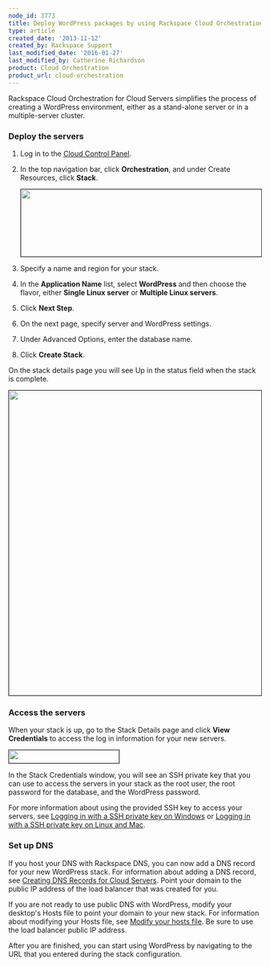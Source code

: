 ```yaml
---
node_id: 3773
title: Deploy WordPress packages by using Rackspace Cloud Orchestration
type: article
created_date: '2013-11-12'
created_by: Rackspace Support
last_modified_date: '2016-01-27'
last_modified_by: Catherine Richardson
product: Cloud Orchestration
product_url: cloud-orchestration
---
```


Rackspace Cloud Orchestration for Cloud Servers simplifies the process of creating a WordPress environment, either as a stand-alone server or in a multiple-server cluster.

### Deploy the servers

1. Log in to the [Cloud Control Panel](http://mycloud.rackspace.com).

2. In the top navigation bar, click **Orchestration**, and under Create Resources, click **Stack**.

     <img src="https://8026b2e3760e2433679c-fffceaebb8c6ee053c935e8915a3fbe7.ssl.cf2.rackcdn.com/field/image/1560-3549-newimage_1.png" width="481" height="134" border="1" alt=""  />

3. Specify a name and region for your stack.

4. In the **Application Name** list, select **WordPress** and then choose the flavor, either **Single Linux server** or **Multiple Linux servers**.

5. Click **Next Step**.

6. On the next page, specify server and WordPress settings.

7. Under Advanced Options, enter the database name.

8. Click **Create Stack**.

On the stack details page you will see Up in the status field when the stack is complete.

<img src="https://8026b2e3760e2433679c-fffceaebb8c6ee053c935e8915a3fbe7.ssl.cf2.rackcdn.com/field/image/3773Wordpressscreen.png" width="782" height="608" alt=""  border="1"/>

### Access the servers

When your stack is up, go to the Stack Details page and click **View Credentials** to access the log in information for your new servers.

<img src="https://8026b2e3760e2433679c-fffceaebb8c6ee053c935e8915a3fbe7.ssl.cf2.rackcdn.com/field/image/3773Wordpressscreen_0.png" width="220" height="26" border="1" alt=""  />

In the Stack Credentials window, you will see an SSH private key that you can use to access the servers in your stack as the root user, the root password for the database, and the WordPress password.

For more information about using the provided SSH key to access your servers, see [Logging in with a SSH private key on Windows](/how-to/logging-in-with-an-ssh-private-key-on-windows) or [Logging in with a SSH private key on Linux and Mac](/how-to/logging-in-with-an-ssh-private-key-on-linuxmac).

###  Set up DNS

If you host your DNS with Rackspace DNS, you can now add a DNS record for your new WordPress stack. For information about adding a DNS record, see [Creating DNS Records for Cloud Servers](/how-to/create-dns-records-for-cloud-servers-with-the-control-panel). Point your domain to the public IP address of the load balancer that was created for you.

If you are not ready to use public DNS with WordPress, modify your desktop's Hosts file to point your domain to your new stack. For information about modifying your Hosts file, see [Modify your hosts file](/how-to/modify-your-hosts-file). Be sure to use the load balancer public IP address.

After you are finished, you can start using WordPress by navigating to the URL that you entered during the stack configuration.
